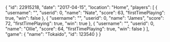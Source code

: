 {
  "id": 22915218,
  "date": "2017-04-15",
  "location": "Home",
  "players": [
    {
      "username": "",
      "userid": 0,
      "name": "Nate",
      "score": 63,
      "firstTimePlaying": true,
      "win": false
    },
    {
      "username": "",
      "userid": 0,
      "name": "James",
      "score": 72,
      "firstTimePlaying": true,
      "win": true
    },
    {
      "username": "",
      "userid": 0,
      "name": "Ollie",
      "score": 64,
      "firstTimePlaying": true,
      "win": false
    }
  ],
  "game": {
    "name": "Tokaido",
    "id": 123540
  }
}
